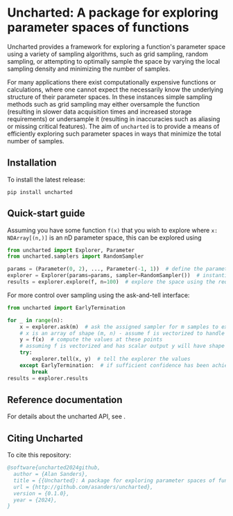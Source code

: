 # Uncharted: A package for exploring parameter spaces of functions

Uncharted provides a framework for exploring a function's parameter space using a variety of sampling algorithms, such as grid sampling, random sampling, or attempting to optimally sample the space by varying the local sampling density and minimizing the number of samples.

For many applications there exist computationally expensive functions or calculations, where one cannot expect the necessarily know the underlying structure of their parameter spaces. In these instances simple sampling methods such as grid sampling may either oversample the function (resulting in slower data acquisition times and increased storage requirements) or undersample it (resulting in inaccuracies such as aliasing or missing critical features). The aim of `uncharted` is to provide a means of efficiently exploring such parameter spaces in ways that minimize the total number of samples.

## Installation

To install the latest release:
```shell
pip install uncharted
```

## Quick-start guide

Assuming you have some function `f(x)` that you wish to explore where `x: NDArray[(n,)]` is an nD parameter space, this can be explored using
```python
from uncharted import Explorer, Parameter
from uncharted.samplers import RandomSampler

params = (Parameter(0, 2), ..., Parameter(-1, 1))  # define the parameter space as a sequence of Parameters
explorer = Explorer(params=params, sampler=RandomSampler())  # instantiate an Explorer on the space
results = explorer.explore(f, n=100)  # explore the space using the requested sampler up to 100 points
```

For more control over sampling using the ask-and-tell interface:
```python
from uncharted import EarlyTermination

for _ in range(n):
    x = explorer.ask(m)  # ask the assigned sampler for m samples to explore
    # x is an array of shape (m, n) - assume f is vectorized to handle this in this example
    y = f(x)  # compute the values at these points
    # assuming f is vectorized and has scalar output y will have shape (m,)
    try:
        explorer.tell(x, y)  # tell the explorer the values
    except EarlyTermination:  # if sufficient confidence has been achieved in
        break
results = explorer.results
```

## Reference documentation

For details about the uncharted API, see []().

## Citing Uncharted

To cite this repository:

```bibtex
@software{uncharted2024github,
  author = {Alan Sanders},
  title = {{Uncharted}: A package for exploring parameter spaces of functions},
  url = {http://github.com/asanders/uncharted},
  version = {0.1.0},
  year = {2024},
}
```
